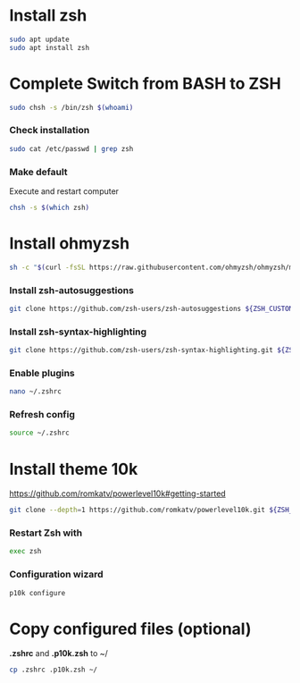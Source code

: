 # Install zsh
```sh
sudo apt update
sudo apt install zsh
```

# Complete Switch from BASH to ZSH
```sh
sudo chsh -s /bin/zsh $(whoami)
```

### Check installation
```sh
sudo cat /etc/passwd | grep zsh 
```
### Make default
Execute and restart computer
```sh
chsh -s $(which zsh)
```


# Install ohmyzsh

```sh
sh -c "$(curl -fsSL https://raw.githubusercontent.com/ohmyzsh/ohmyzsh/master/tools/install.sh)"
```

### Install zsh-autosuggestions
```sh
git clone https://github.com/zsh-users/zsh-autosuggestions ${ZSH_CUSTOM:-~/.oh-my-zsh/custom}/plugins/zsh-autosuggestions
```

### Install zsh-syntax-highlighting
```sh
git clone https://github.com/zsh-users/zsh-syntax-highlighting.git ${ZSH_CUSTOM:-~/.oh-my-zsh/custom}/plugins/zsh-syntax-highlighting
```



### Enable plugins
```sh
nano ~/.zshrc
```

### Refresh config
```sh
source ~/.zshrc
```

# Install theme 10k
https://github.com/romkatv/powerlevel10k#getting-started

```sh
git clone --depth=1 https://github.com/romkatv/powerlevel10k.git ${ZSH_CUSTOM:-$HOME/.oh-my-zsh/custom}/themes/powerlevel10k
```

### Restart Zsh with
```sh
exec zsh
```

### Configuration wizard
```sh
p10k configure
```

# Copy configured files (optional)
**.zshrc** and **.p10k.zsh** to ~/

```sh
cp .zshrc .p10k.zsh ~/
```
